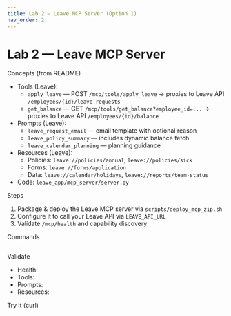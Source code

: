 ```yaml
---
title: Lab 2 — Leave MCP Server (Option 1)
nav_order: 2
---
```


# Lab 2 — Leave MCP Server

Concepts (from README)
- Tools (Leave):
  - `apply_leave` — POST `/mcp/tools/apply_leave` → proxies to Leave API `/employees/{id}/leave-requests`
  - `get_balance` — GET `/mcp/tools/get_balance?employee_id=...` → proxies to Leave API `/employees/{id}/balance`
- Prompts (Leave):
  - `leave_request_email` — email template with optional reason
  - `leave_policy_summary` — includes dynamic balance fetch
  - `leave_calendar_planning` — planning guidance
- Resources (Leave):
  - Policies: `leave://policies/annual`, `leave://policies/sick`
  - Forms: `leave://forms/application`
  - Data: `leave://calendar/holidays`, `leave://reports/team-status`
- Code: `leave_app/mcp_server/server.py`

Steps
1) Package & deploy the Leave MCP server via `scripts/deploy_mcp_zip.sh`
2) Configure it to call your Leave API via `LEAVE_API_URL`
3) Validate `/mcp/health` and capability discovery

Commands

<pre><code class="language-bash" data-template="# Leave MCP only
SUFFIX=&lt;SUFFIX&gt; ONLY_LEAVE=1 ./scripts/deploy_mcp_zip.sh
"></code></pre>

Validate
- Health: <span data-suffix-bind data-template="https://mcp-leave-mcp-<SUFFIX>.azurewebsites.net/mcp/health"></span>
- Tools: <span data-suffix-bind data-template="https://mcp-leave-mcp-<SUFFIX>.azurewebsites.net/mcp/tools/list"></span>
- Prompts: <span data-suffix-bind data-template="https://mcp-leave-mcp-<SUFFIX>.azurewebsites.net/mcp/prompts/list"></span>
- Resources: <span data-suffix-bind data-template="https://mcp-leave-mcp-<SUFFIX>.azurewebsites.net/mcp/resources/list"></span>

Try it (curl)

<pre><code class="language-bash" data-template="curl -s https://mcp-leave-mcp-<SUFFIX>.azurewebsites.net/mcp/tools/list | jq .
curl -s https://mcp-leave-mcp-<SUFFIX>.azurewebsites.net/mcp/prompts/list | jq .
curl -s https://mcp-leave-mcp-<SUFFIX>.azurewebsites.net/mcp/resources/list | jq .
curl -s -X POST https://mcp-leave-mcp-<SUFFIX>.azurewebsites.net/mcp/tools/apply_leave \
  -H 'Content-Type: application/json' \
  -d '{"employee_id":1,"start_date":"2025-09-10","end_date":"2025-09-12","leave_type":"annual"}' | jq .
"></code></pre>
